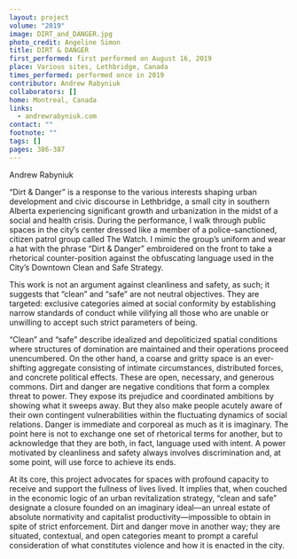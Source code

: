 ```yaml
---
layout: project
volume: "2019"
image: DIRT_and_DANGER.jpg
photo_credit: Angeline Simon
title: DIRT & DANGER
first_performed: first performed on August 16, 2019
place: Various sites, Lethbridge, Canada
times_performed: performed once in 2019
contributor: Andrew Rabyniuk
collaborators: []
home: Montreal, Canada
links:
  - andrewrabyniuk.com
contact: ""
footnote: ""
tags: []
pages: 386-387
---
```


Andrew Rabyniuk

“Dirt & Danger” is a response to the various interests shaping urban development and civic discourse in Lethbridge, a small city in southern Alberta experiencing significant growth and urbanization in the midst of a social and health crisis. During the performance, I walk through public spaces in the city’s center dressed like a member of a police-sanctioned, citizen patrol group called The Watch. I mimic the group’s uniform and wear a hat with the phrase “Dirt & Danger” embroidered on the front to take a rhetorical counter-position against the obfuscating language used in the City’s Downtown Clean and Safe Strategy.

This work is not an argument against cleanliness and safety, as such; it suggests that “clean” and “safe” are not neutral objectives. They are targeted: exclusive categories aimed at social conformity by establishing narrow standards of conduct while vilifying all those who are unable or unwilling to accept such strict parameters of being.

“Clean” and “safe” describe idealized and depoliticized spatial conditions where structures of domination are maintained and their operations proceed unencumbered. On the other hand, a coarse and gritty space is an ever-shifting aggregate consisting of intimate circumstances, distributed forces, and concrete political effects. These are open, necessary, and generous commons. Dirt and danger are negative conditions that form a complex threat to power. They expose its prejudice and coordinated ambitions by showing what it sweeps away. But they also make people acutely aware of their own contingent vulnerabilities within the fluctuating dynamics of social relations. Danger is immediate and corporeal as much as it is imaginary. The point here is not to exchange one set of rhetorical terms for another, but to acknowledge that they are both, in fact, language used with intent. A power motivated by cleanliness and safety always involves discrimination and, at some point, will use force to achieve its ends.

At its core, this project advocates for spaces with profound capacity to receive and support the fullness of lives lived. It implies that, when couched in the economic logic of an urban revitalization strategy, “clean and safe” designate a closure founded on an imaginary ideal—an unreal estate of absolute normativity and capitalist productivity—impossible to obtain in spite of strict enforcement. Dirt and danger move in another way; they are situated, contextual, and open categories meant to prompt a careful consideration of what constitutes violence and how it is enacted in the city.
